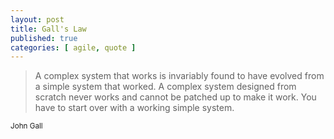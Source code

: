 ```yaml
---
layout: post
title: Gall's Law
published: true
categories: [ agile, quote ]
---
```


<blockquote>
A complex system that works is invariably found to have evolved
from a simple system that worked. A complex system designed from
scratch never works and cannot be patched up to make it work. You
have to start over with a working simple system.</blockquote>
<small>John Gall</small>

